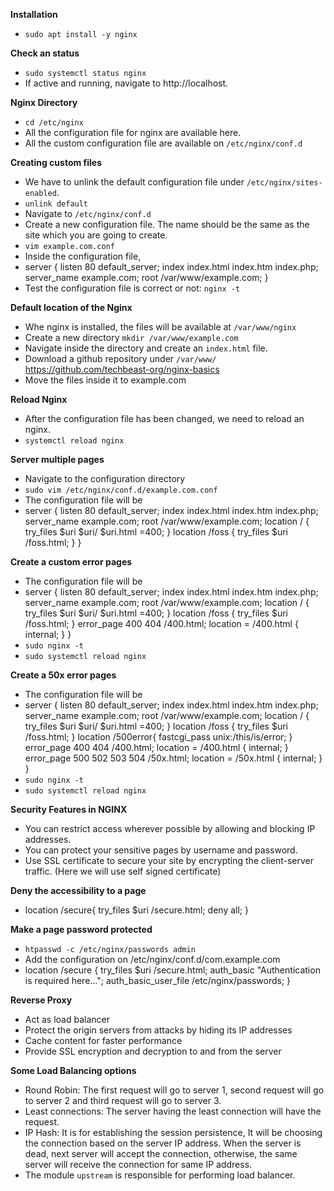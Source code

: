 

**Installation**
- `sudo apt install -y nginx`

**Check an status**
- `sudo systemctl status nginx`
- If active and running, navigate to http://localhost.

**Nginx Directory**
- `cd /etc/nginx`
- All the configuration file for nginx are available here.
- All the custom configuration file are available on `/etc/nginx/conf.d`

**Creating custom files**
- We have to unlink the default configuration file under `/etc/nginx/sites-enabled`.
- `unlink default`
- Navigate to `/etc/nginx/conf.d`
- Create a new configuration file. The name should be the same as the site which you are going to create.
- `vim example.com.conf`
- Inside the configuration file,
 - server {
 	listen 80 default_server;
 	index index.html index.htm index.php;
 	server_name example.com;
 	root /var/www/example.com;
 }
 - Test the configuration file is correct or not: `nginx -t`

 **Default location of the Nginx**
 - Whe nginx is installed, the files will be available at `/var/www/nginx`
 - Create a new directory `mkdir /var/www/example.com`
 - Navigate inside the directory and create an `index.html` file.
 - Download a github repository under `/var/www/` https://github.com/techbeast-org/nginx-basics
 - Move the files inside it to example.com

 **Reload Nginx**
 - After the configuration file has been changed, we need to reload an nginx.
 - `systemctl reload nginx`

 **Server multiple pages**
 - Navigate to the configuration directory
 - `sudo vim /etc/nginx/conf.d/example.com.conf`
 - The configuration file will be
  - server {
        listen 80 default_server;
        index index.html index.htm index.php;
        server_name example.com;
        root /var/www/example.com;
     location / {
        try_files $uri $uri/ $uri.html =400;
     }
     location /foss {
        try_files $uri /foss.html;
     }
     }
  
**Create a custom error pages**
- The configuration file will be
- server {
        listen 80 default_server;
        index index.html index.htm index.php;
        server_name example.com;
        root /var/www/example.com;
location / {
        try_files $uri $uri/ $uri.html =400;
}
location /foss {
        try_files $uri /foss.html;
}
error_page 400 404 /400.html;
location = /400.html {
        internal;
}
}
- `sudo nginx -t`
- `sudo systemctl reload nginx`

**Create a 50x error pages**
- The configuration file will be
- server {
        listen 80 default_server;
        index index.html index.htm index.php;
        server_name example.com;
        root /var/www/example.com;
location / {
        try_files $uri $uri/ $uri.html =400;
}
location /foss {
        try_files $uri /foss.html;
}
location /500error{
   fastcgi_pass unix:/this/is/error;
}
error_page 400 404 /400.html;
location = /400.html {
        internal;
}
error_page 500 502 503 504 /50x.html;
location = /50x.html {
        internal;
}
}
- `sudo nginx -t`
- `sudo systemctl reload nginx`


**Security Features in NGINX**
- You can restrict access wherever possible by allowing and blocking IP addresses.
- You can protect your sensitive pages by username and password.
- Use SSL certificate to secure your site by encrypting the client-server traffic. (Here we will use self signed certificate)

**Deny the accessibility to a page**
- location /secure{
      try_files $uri /secure.html;
      deny all;
   }

**Make a page password protected**
- `htpasswd -c /etc/nginx/passwords admin`
- Add the configuration on /etc/nginx/conf.d/com.example.com
- location /secure {
   try_files $uri /secure.html;
   auth_basic "Authentication is required here...";
   auth_basic_user_file /etc/nginx/passwords;
}

**Reverse Proxy**
- Act as load balancer
- Protect the origin servers from attacks by hiding its IP addresses
- Cache content for faster performance
- Provide SSL encryption and decryption to and from the server

**Some Load Balancing options**
- Round Robin: The first request will go to server 1, second request will go to server 2 and third request will go to server 3.
- Least connections: The server having the least connection will have the request.
- IP Hash: It is for establishing the session persistence, It will be choosing the connection based on the server IP address. When the server is dead, next server will accept the connection, otherwise, the same server will receive the connection for same IP address.
- The module `upstream` is responsible for performing load balancer.
